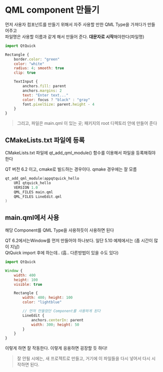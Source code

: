# QML component 만들기

먼저 사용자 컴포넌트를 만들기 위해서 자주 사용할 만한 QML Type을 가져다가 만들어주고   
파일명은 사용할 이름과 같게 해서 만들어 준다. **대문자로 시작**해야한다(파일명)   

```js
import QtQuick

Rectangle {
    border.color: "green"
    color: "white"
    radius: 4; smooth: true  
    clip: true

    TextInput {
        anchors.fill: parent
        anchors.margins: 2
        text: "Enter text..."
        color: focus ? "black" : "gray"
        font.pixelSize: parent.height - 4
    } 
}
```

> 그리고, 파일은 main.qml 이 있는 곳; 패키지의 root 디렉토리 안에 만들어 준다  

## CMakeLists.txt 파일에 등록
CMakeLists.txt 파일에 qt_add_qml_module() 함수를 이용해서 파일을 등록해줘야한다   

QT 버전 6.2 이고, cmake로 빌드하는 경우이다.  qmake 경우에는 잘 모름   

```c
qt_add_qml_module(appqtquick_hello
    URI qtquick_hello
    VERSION 1.0
    QML_FILES main.qml 
    QML_FILES LineEdit.qml
)
```

## main.qml에서 사용
해당 Component를 QML Type을 사용하듯이 사용하면 된다 

QT 6.2에서는Window를 먼저 만들어야 하나보다.  일단 5.10 예제에서는 (좀 시간이 많이 지남)   
QtQuick import 후에 하는데.. (흠.. 다른방법이 있을 수도 있다)

```js
import QtQuick

Window {
    width: 400
    height: 100
    visible: true

    Rectangle {
        width: 400; height: 100
        color: "lightblue"

        // 먼저 만들었던 Component를 사용하게 된다
        LineEdit {
            anchors.centerIn: parent
            width: 300; height: 50
        }
    }
}
```

이렇게 하면 잘 작동한다. 이렇게 응용하면 굉장할 듯 하다!

> 잘 안될 시에는, 새 프로젝트로 만들고, 거기에 이 파일들을 다시 넣어서 다시 시작하면 된다. 